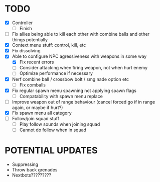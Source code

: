 # TODO
- [x] Controller
    - [ ] Finish
- [ ] Fix allies being able to kill each other with combine balls and other things potentially
- [x] Context menu stuff: control, kill, etc
- [x] Fix dissolving
- [x] Able to configure NPC agressiveness with weapons in some way
    - [x] Fix recent errors
    - [ ] Consider attacking when firing weapon, not when hurt enemy
    - [ ] Optimize performance if necessary
- [x] Nerf combine ball / crossbow bolt / smg nade option etc
    - [ ] Fix comballs
- [x] Fix regular spawn menu spawning not applying spawn flags
    - [ ] Compatability with spawn menu replace
- [ ] Improve weapon out of range behaviour (cancel forced go if in range again, or maybe if hurt?)
- [x] Fix spawn menu all category
- [ ] Follow/join squad stuff
    - [ ] Play follow sounds when joining squad
    - [ ] Cannot do follow when in squad

# POTENTIAL UPDATES
- Suppressing
- Throw back grenades
- Nextbots?????????